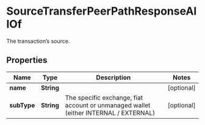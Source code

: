 

# SourceTransferPeerPathResponseAllOf

The transaction’s source.

## Properties

| Name | Type | Description | Notes |
|------------ | ------------- | ------------- | -------------|
|**name** | **String** |  |  [optional] |
|**subType** | **String** | The specific exchange, fiat account or unmanaged wallet (either INTERNAL / EXTERNAL) |  [optional] |



